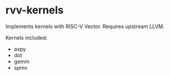 # rvv-kernels

Implements kernels with RISC-V Vector. Requires upstream LLVM.

Kernels included:

- axpy
- dot
- gemm
- spmv